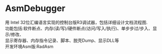 # AsmDebugger
用 Intel 32位汇编语言实现的控制台版R3调试器，包括详细设计文档流程图.  
功能包括:软件断点、内存(读/写)/硬件断点(访问/写入/执行)、单步步过/步入、显示/修改、  
显示寄存器、内存指令记录、脚本、脱壳Dump、显示DLL等  
开发环境Asm版:RadAsm

